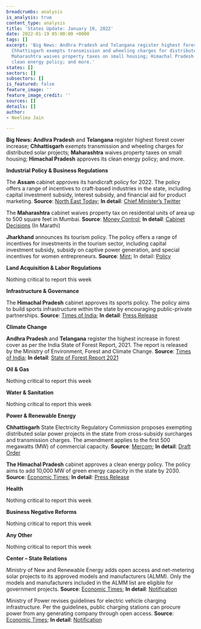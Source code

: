 ```yaml
---
breadcrumbs: analysis
is_analysis: true
content_type: analysis
title: 'States Update: January 19, 2022'
date: 2022-01-19 05:00:00 +0000
tags: []
excerpt: 'Big News: Andhra Pradesh and Telangana register highest forest cover increase;
  Chhattisgarh exempts transmission and wheeling charges for distributed solar projects;
  Maharashtra waives property taxes on small housing; Himachal Pradesh approves its
  clean energy policy; and more.'
states: []
sectors: []
subsectors: []
is_featured: false
feature_image: ''
feature_image_credit: ''
sources: []
details: []
author:
- Neelima Jain

---
```

**Big News:** **Andhra Pradesh** and **Telangana** register highest forest cover increase; **Chhattisgarh** exempts transmission and wheeling charges for distributed solar projects; **Maharashtra** waives property taxes on small housing; **Himachal Pradesh** approves its clean energy policy; and more.

**Industrial Policy & Business Regulations**

The **Assam** cabinet approves its handicraft policy for 2022. The policy offers a range of incentives to craft-based industries in the state, including capital investment subsidy, interest subsidy, and financial aid for product marketing. **Source**: [North East Today](https://www.northeasttoday.in/2022/01/12/assam-government-approves-handicraft-policy-2022-check-out-key-decisions/?__cf_chl_f_tk=hZX5oINXJcMfrS4i7kvQ8fltOYr57Q5a0.ZeqxEJgpE-1642349995-0-gaNycGzNCRE); **In detail**: [Chief Minister’s Twitter](https://twitter.com/himantabiswa/status/1481221548874735619)

The **Maharashtra** cabinet waives property tax on residential units of area up to 500 square feet in Mumbai. **Source**: [Money Control](https://www.moneycontrol.com/news/business/real-estate/maharashtra-cabinet-approves-property-tax-waiver-for-homes-upto-500-sq-ft-in-mumbai-7929791.html); **In detail**: [Cabinet Decisions](https://www.maharashtra.gov.in/Site/upload/CabinetDecision/English/12-01-2022%20Cabinet%20Decision%20(Meeting%20No.96).pdf) (In Marathi)

**Jharkhand** announces its tourism policy. The policy offers a range of incentives for investments in the tourism sector, including capital investment subsidy, subsidy on captive power generation, and special incentives for women entrepreneurs. **Source**: [Mint](https://www.livemint.com/news/india/jharkhand-fiscal-incentives-announced-for-investing-upto-rs10-cr-in-tourism-11641732898536.html); In detail: [Policy](https://tourism.jharkhand.gov.in/Application/uploadDocuments/download/Document20210203_155213.pdf)

**Land Acquisition & Labor Regulations**

Nothing critical to report this week

**Infrastructure & Governance**

The **Himachal Pradesh** cabinet approves its sports policy. The policy aims to build sports infrastructure within the state by encouraging public-private partnerships. **Source**: [Times of India](https://timesofindia.indiatimes.com/city/shimla/hp-revises-sports-policy-after-21-yrs-proposes-council/articleshow/88939880.cms); **In detail**: [Press Release](http://himachalpr.gov.in/OnePressRelease.aspx?Language=1&ID=24998)

**Climate Change**

**Andhra Pradesh** and **Telangana** register the highest increase in forest cover as per the India State of Forest Report, 2021. The report is released by the Ministry of Environment, Forest and Climate Change. **Source**: [Times of India](https://timesofindia.indiatimes.com/city/hyderabad/andhra-pradesh-and-telangana-top-in-increasing-forest-cover/articleshow/88878445.cms); **In detail**: [State of Forest Report 2021](https://fsi.nic.in/forest-report-2021-details)

**Oil & Gas**

Nothing critical to report this week

**Water & Sanitation**

Nothing critical to report this week

**Power & Renewable Energy**

**Chhattisgarh** State Electricity Regulatory Commission proposes exempting distributed solar power projects in the state from cross-subsidy surcharges and transmission charges. The amendment applies to the first 500 megawatts (MW) of commercial capacity. **Source**: [Mercom](https://mercomindia.com/no-transmission-wheeling-charges-distributed-solar/); **In detail**: [Draft Order](https://cserc.gov.in/upload/upload_news/14-01-2022_1642161892.pdf)

**The Himachal Pradesh** cabinet approves a clean energy policy. The policy aims to add 10,000 MW of green energy capacity in the state by 2030. **Source**: [Economic Times](https://energy.economictimes.indiatimes.com/news/renewable/himachal-pradesh-cabinet-approves-new-energy-policy-2021/88908674); **In detail**: [Press Release](http://himachalpr.gov.in/PressReleaseByYear.aspx?Language=1&ID=25000&Type=2&Date=14/01/2022)

**Health**

Nothing critical to report this week

**Business Negative Reforms**

Nothing critical to report this week

**Any Other**

Nothing critical to report this week

**Center – State Relations**

Ministry of New and Renewable Energy adds open access and net-metering solar projects to its approved models and manufacturers (ALMM). Only the models and manufacturers included in the ALMM list are eligible for government projects. **Source**: [Economic Times](https://energy.economictimes.indiatimes.com/news/renewable/mnre-amends-almm-order-to-include-open-access-net-metering-projects/88902454); **In detail**: [Notification](https://mnre.gov.in/img/documents/uploads/file_f-1642076985274.pdf)

Ministry of Power revises guidelines for electric vehicle charging infrastructure. Per the guidelines, public charging stations can procure power from any generating company through open access. **Source**: [Economic Times](https://energy.economictimes.indiatimes.com/news/power/govt-land-to-private-agencies-for-setting-up-ev-public-charging-stations-through-bidding/88926472); **In detail**: [Notification](https://powermin.gov.in/sites/default/files/webform/notices/Final_Consolidated_EVCI_Guidelines_January_2022_with_ANNEXURES.pdf)